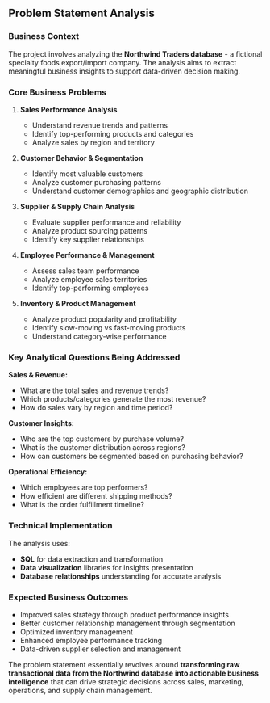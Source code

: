 ## Problem Statement Analysis

### **Business Context**
The project involves analyzing the **Northwind Traders database** - a fictional specialty foods export/import company. The analysis aims to extract meaningful business insights to support data-driven decision making.

### **Core Business Problems**

1. **Sales Performance Analysis**
   - Understand revenue trends and patterns
   - Identify top-performing products and categories
   - Analyze sales by region and territory

2. **Customer Behavior & Segmentation**
   - Identify most valuable customers
   - Analyze customer purchasing patterns
   - Understand customer demographics and geographic distribution

3. **Supplier & Supply Chain Analysis**
   - Evaluate supplier performance and reliability
   - Analyze product sourcing patterns
   - Identify key supplier relationships

4. **Employee Performance & Management**
   - Assess sales team performance
   - Analyze employee sales territories
   - Identify top-performing employees

5. **Inventory & Product Management**
   - Analyze product popularity and profitability
   - Identify slow-moving vs fast-moving products
   - Understand category-wise performance

### **Key Analytical Questions Being Addressed**

**Sales & Revenue:**
- What are the total sales and revenue trends?
- Which products/categories generate the most revenue?
- How do sales vary by region and time period?

**Customer Insights:**
- Who are the top customers by purchase volume?
- What is the customer distribution across regions?
- How can customers be segmented based on purchasing behavior?

**Operational Efficiency:**
- Which employees are top performers?
- How efficient are different shipping methods?
- What is the order fulfillment timeline?

### **Technical Implementation**
The analysis uses:
- **SQL** for data extraction and transformation
- **Data visualization** libraries for insights presentation
- **Database relationships** understanding for accurate analysis

### **Expected Business Outcomes**
- Improved sales strategy through product performance insights
- Better customer relationship management through segmentation
- Optimized inventory management
- Enhanced employee performance tracking
- Data-driven supplier selection and management

The problem statement essentially revolves around **transforming raw transactional data from the Northwind database into actionable business intelligence** that can drive strategic decisions across sales, marketing, operations, and supply chain management.
